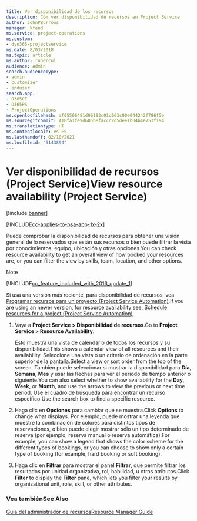 ```yaml
---
title: Ver disponibilidad de los recursos
description: Cóm ver disponibilidad de recursos en Project Service
author: JohnPBurrows
manager: kfend
ms.service: project-operations
ms.custom:
- dyn365-projectservice
ms.date: 8/03/2018
ms.topic: article
ms.author: ruhercul
audience: Admin
search.audienceType:
- admin
- customizer
- enduser
search.app:
- D365CE
- D365PS
- ProjectOperations
ms.openlocfilehash: af05506481d96193c01c063c00e044242f786f5e
ms.sourcegitcommit: 418fa1fe9d605b8faccc2d5dee1b04b4e753f194
ms.translationtype: HT
ms.contentlocale: es-ES
ms.lasthandoff: 02/10/2021
ms.locfileid: "5143894"
---
```

# <a name="view-resource-availability-project-service"></a><span data-ttu-id="2f456-103">Ver disponibilidad de recursos (Project Service)</span><span class="sxs-lookup"><span data-stu-id="2f456-103">View resource availability (Project Service)</span></span>

[!include [banner](../includes/psa-now-project-operations.md)]

[!INCLUDE[cc-applies-to-psa-app-1x-2x](../includes/cc-applies-to-psa-app-1x-2x.md)]

<span data-ttu-id="2f456-104">Puede comprobar la disponibilidad de recursos para obtener una visión general de lo reservados que están sus recursos o bien puede filtrar la vista por conocimientos, equipo, ubicación y otras opciones.</span><span class="sxs-lookup"><span data-stu-id="2f456-104">You can check resource availability to get an overall view of how booked your resources are, or you can filter the view by skills, team, location, and other options.</span></span>  
  
> [!NOTE]
> [!INCLUDE[cc_feature_included_with_2016_update_1](../includes/cc-feature-included-with-2016-update-1.md)]  
> 
>  <span data-ttu-id="2f456-105">Si usa una versión más reciente, para disponibilidad de recursos, vea [Programar recursos para un proyecto (Project Service Automation)](../psa/schedule-resources-project.md).</span><span class="sxs-lookup"><span data-stu-id="2f456-105">If you are using an newer version, for resource availability see, [Schedule resources for a project (Project Service Automation)](../psa/schedule-resources-project.md).</span></span>  

1. <span data-ttu-id="2f456-106">Vaya a **Project Service > Disponibilidad de recursos**.</span><span class="sxs-lookup"><span data-stu-id="2f456-106">Go to **Project Service > Resource Availability**.</span></span>  

    <span data-ttu-id="2f456-107">Esto muestra una vista de calendario de todos los recursos y su disponibilidad.</span><span class="sxs-lookup"><span data-stu-id="2f456-107">This shows a calendar view of all resources and their availability.</span></span> <span data-ttu-id="2f456-108">Seleccione una vista o un criterio de ordenación en la parte superior de la pantalla.</span><span class="sxs-lookup"><span data-stu-id="2f456-108">Select a view or sort order from the top of the screen.</span></span> <span data-ttu-id="2f456-109">También puede seleccionar si mostrar la disponibilidad para **Día**, **Semana**, **Mes** y usar las flechas para ver el período de tiempo anterior o siguiente.</span><span class="sxs-lookup"><span data-stu-id="2f456-109">You can also select whether to show availability for the **Day**, **Week**, or **Month**, and use the arrows to view the previous or next time period.</span></span> <span data-ttu-id="2f456-110">Use el cuadro de búsqueda para encontrar un recurso específico.</span><span class="sxs-lookup"><span data-stu-id="2f456-110">Use the search box to find a specific resource.</span></span>  

2. <span data-ttu-id="2f456-111">Haga clic en **Opciones** para cambiar qué se muestra.</span><span class="sxs-lookup"><span data-stu-id="2f456-111">Click **Options** to change what displays.</span></span> <span data-ttu-id="2f456-112">Por ejemplo, puede mostrar una leyenda que muestre la combinación de colores para distintos tipos de reservaciones, o bien puede elegir mostrar sólo un tipo determinado de reserva (por ejemplo, reserva manual o reserva automática).</span><span class="sxs-lookup"><span data-stu-id="2f456-112">For example, you can show a legend that shows the color scheme for the different types of bookings, or you can choose to show only a certain type of booking (for example, hard booking or soft booking).</span></span>  

3. <span data-ttu-id="2f456-113">Haga clic en **Filtrar** para mostrar el panel **Filtrar**, que permite filtrar los resultados por unidad organizativa, rol, habilidad, u otros atributos.</span><span class="sxs-lookup"><span data-stu-id="2f456-113">Click **Filter** to display the **Filter** pane, which lets you filter your results by organizational unit, role, skill, or other attributes.</span></span>  

### <a name="see-also"></a><span data-ttu-id="2f456-114">Vea también</span><span class="sxs-lookup"><span data-stu-id="2f456-114">See Also</span></span>  
 [<span data-ttu-id="2f456-115">Guía del administrador de recursos</span><span class="sxs-lookup"><span data-stu-id="2f456-115">Resource Manager Guide</span></span>](../psa/resource-manager-guide.md)
